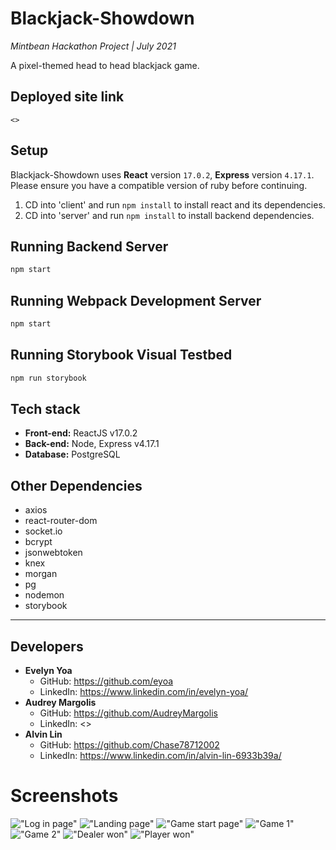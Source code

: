 # Blackjack-Showdown

_Mintbean Hackathon Project | July 2021_

A pixel-themed head to head blackjack game.

## Deployed site link

    <>

## Setup

Blackjack-Showdown uses **React** version `17.0.2`, **Express** version `4.17.1`. Please ensure you have a compatible version of ruby before continuing.

1. CD into 'client' and run `npm install` to install react and its dependencies.
2. CD into 'server' and run `npm install` to install backend dependencies.

## Running Backend Server

```sh
npm start
```

## Running Webpack Development Server

```sh
npm start
```

## Running Storybook Visual Testbed

```sh
npm run storybook
```

## Tech stack

- **Front-end:** ReactJS v17.0.2
- **Back-end:** Node, Express v4.17.1
- **Database:** PostgreSQL

## Other Dependencies

- axios
- react-router-dom
- socket.io
- bcrypt
- jsonwebtoken
- knex
- morgan
- pg
- nodemon
- storybook

---

## Developers

- **Evelyn Yoa**
  - GitHub: <https://github.com/eyoa>
  - LinkedIn: <https://www.linkedin.com/in/evelyn-yoa/>
- **Audrey Margolis**
  - GitHub: <https://github.com/AudreyMargolis>
  - LinkedIn: <>
- **Alvin Lin**
  - GitHub: <https://github.com/Chase78712002>
  - LinkedIn: <https://www.linkedin.com/in/alvin-lin-6933b39a/>

# Screenshots

!["Log in page"](https://github.com/Chase78712002/Blackjack-Showdown/blob/frontend-landing/client/public/img/screenshots/loginPage.png?raw=true)
!["Landing page"](https://github.com/Chase78712002/Blackjack-Showdown/blob/frontend-landing/client/public/img/screenshots/aboutpage.png?raw=true)
!["Game start page"](https://github.com/Chase78712002/Blackjack-Showdown/blob/frontend-landing/client/public/img/screenshots/startpage.png?raw=true)
!["Game 1"](https://github.com/Chase78712002/Blackjack-Showdown/blob/frontend-landing/client/public/img/screenshots/game1.png?raw=true)
!["Game 2"](https://github.com/Chase78712002/Blackjack-Showdown/blob/frontend-landing/client/public/img/screenshots/game2.png?raw=true)
!["Dealer won"](https://github.com/Chase78712002/Blackjack-Showdown/blob/frontend-landing/client/public/img/screenshots/dealerwin.png?raw=true)
!["Player won"](https://github.com/Chase78712002/Blackjack-Showdown/blob/frontend-landing/client/public/img/screenshots/playerwin.png?raw=true)
